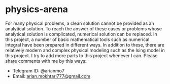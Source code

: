 # physics-arena
 For many physical problems, a clean solution cannot be provided as an analytical solution. To reach the answer of these cases or problems whose analytical solution is complicated, numerical solution can be replaced.
 In this project, a number of basic mathematical tools such as numerical integral have been prepared in different ways. In addition to these, there are relatively modern and complex physical modeling such as the Ising model in this project.
 I try to add more parts to this project whenever I can.
 Please share comments with me by this ways:
 + Telegram ID: @arianmo7
 + Email: arian.mokhtari777@gmail.com
